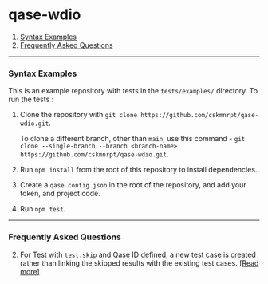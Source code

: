 # qase-wdio

1. [Syntax Examples](#syntax-examples)
2. [Frequently Asked Questions](#frequently-asked-questions)


---

### Syntax Examples
This is an example repository with tests in the `tests/examples/` directory. To run the tests :

1. Clone the repository with `git clone https://github.com/cskmnrpt/qase-wdio.git`.

   To clone a different branch, other than `main`, use this command - 
   `git clone --single-branch --branch <branch-name> https://github.com/cskmnrpt/qase-wdio.git`.

2. Run `npm install` from the root of this repository to install dependencies.

3. Create a `qase.config.json` in the root of the repository, and add your token, and project code.

4. Run `npm test`.


---
### Frequently Asked Questions
2. For Test with `test.skip` and Qase ID defined, a new test case is created rather than linking the skipped results with the existing test cases. [[Read more]](./FAQ/test.skip-creates-new-test-case.md)
